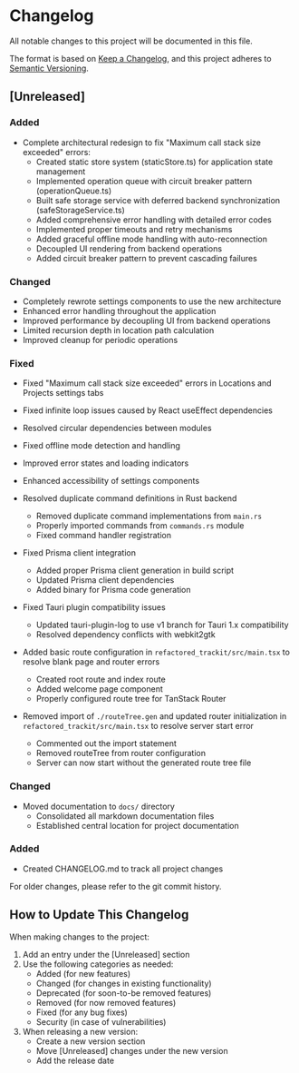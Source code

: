 # Changelog

All notable changes to this project will be documented in this file.

The format is based on [Keep a Changelog](https://keepachangelog.com/en/1.0.0/),
and this project adheres to [Semantic Versioning](https://semver.org/spec/v2.0.0.html).

## [Unreleased]

### Added
- Complete architectural redesign to fix "Maximum call stack size exceeded" errors:
  - Created static store system (staticStore.ts) for application state management
  - Implemented operation queue with circuit breaker pattern (operationQueue.ts)
  - Built safe storage service with deferred backend synchronization (safeStorageService.ts)
  - Added comprehensive error handling with detailed error codes
  - Implemented proper timeouts and retry mechanisms
  - Added graceful offline mode handling with auto-reconnection
  - Decoupled UI rendering from backend operations
  - Added circuit breaker pattern to prevent cascading failures

### Changed
- Completely rewrote settings components to use the new architecture
- Enhanced error handling throughout the application
- Improved performance by decoupling UI from backend operations
- Limited recursion depth in location path calculation
- Improved cleanup for periodic operations

### Fixed
- Fixed "Maximum call stack size exceeded" errors in Locations and Projects settings tabs
- Fixed infinite loop issues caused by React useEffect dependencies
- Resolved circular dependencies between modules
- Fixed offline mode detection and handling
- Improved error states and loading indicators
- Enhanced accessibility of settings components

- Resolved duplicate command definitions in Rust backend
  - Removed duplicate command implementations from `main.rs`
  - Properly imported commands from `commands.rs` module
  - Fixed command handler registration

- Fixed Prisma client integration
  - Added proper Prisma client generation in build script
  - Updated Prisma client dependencies
  - Added binary for Prisma code generation

- Fixed Tauri plugin compatibility issues
  - Updated tauri-plugin-log to use v1 branch for Tauri 1.x compatibility
  - Resolved dependency conflicts with webkit2gtk

- Added basic route configuration in `refactored_trackit/src/main.tsx` to resolve blank page and router errors
  - Created root route and index route
  - Added welcome page component
  - Properly configured route tree for TanStack Router

- Removed import of `./routeTree.gen` and updated router initialization in `refactored_trackit/src/main.tsx` to resolve server start error
  - Commented out the import statement
  - Removed routeTree from router configuration
  - Server can now start without the generated route tree file

### Changed
- Moved documentation to `docs/` directory
  - Consolidated all markdown documentation files
  - Established central location for project documentation

### Added
- Created CHANGELOG.md to track all project changes

For older changes, please refer to the git commit history.

## How to Update This Changelog

When making changes to the project:
1. Add an entry under the [Unreleased] section
2. Use the following categories as needed:
   - Added (for new features)
   - Changed (for changes in existing functionality)
   - Deprecated (for soon-to-be removed features)
   - Removed (for now removed features)
   - Fixed (for any bug fixes)
   - Security (in case of vulnerabilities)
3. When releasing a new version:
   - Create a new version section
   - Move [Unreleased] changes under the new version
   - Add the release date 